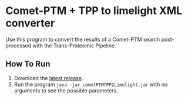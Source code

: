 Comet-PTM + TPP to limelight XML converter
============================================

Use this program to convert the results of a Comet-PTM search post-processed with the Trans-Proteomic Pipeline.

How To Run
-------------
1. Download the [latest release](https://github.com/yeastrc/limelight-import-cometptm-tpp/releases).
2. Run the program ``java -jar cometPTMTPP2Limelight.jar`` with no arguments to see the possible parameters.
